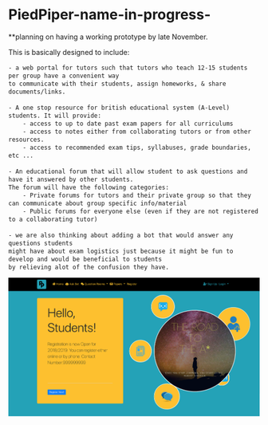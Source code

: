 # PiedPiper-name-in-progress-

**planning on having a working prototype by late November.

This is basically designed to include:

	- a web portal for tutors such that tutors who teach 12-15 students per group have a convenient way 
	to communicate with their students, assign homeworks, & share documents/links.

	- A one stop resource for british educational system (A-Level) students. It will provide:
		- access to up to date past exam papers for all curriculums
		- access to notes either from collaborating tutors or from other resources.
		- access to recommended exam tips, syllabuses, grade boundaries, etc ...

	- An educational forum that will allow student to ask questions and have it answered by other students. 
	The forum will have the following categories:
		- Private forums for tutors and their private group so that they can communicate about group specific info/material
		- Public forums for everyone else (even if they are not registered to a collaborating tutor)

	- we are also thinking about adding a bot that would answer any questions students
	might have about exam logistics just because it might be fun to develop and would be beneficial to students 
	by relieving alot of the confusion they have.

![screenshot](public/images/SS.png?raw=true "Screenshot")
